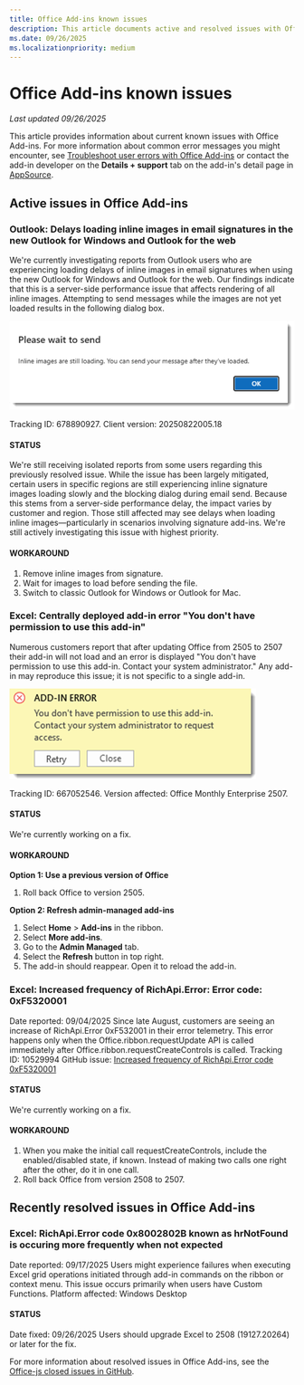 ```yaml
---
title: Office Add-ins known issues
description: This article documents active and resolved issues with Office Add-ins.
ms.date: 09/26/2025
ms.localizationpriority: medium
---
```


# Office Add-ins known issues

_Last updated 09/26/2025_

This article provides information about current known issues with Office Add-ins. For more information about common error messages you might encounter, see [Troubleshoot user errors with Office Add-ins](/office/dev/add-ins/testing/testing-and-troubleshooting) or contact the add-in developer on the **Details + support** tab on the add-in's detail page in [AppSource](https://appsource.microsoft.com).

## Active issues in Office Add-ins

### Outlook: Delays loading inline images in email signatures in the new Outlook for Windows and Outlook for the web

We're currently investigating reports from Outlook users who are experiencing loading delays of inline images in email signatures when using the new Outlook for Windows and Outlook for the web. Our findings indicate that this is a server-side performance issue that affects rendering of all inline images. Attempting to send messages while the images are not yet loaded results in the following dialog box.

![Outlook images still loading error message.](../images/outlook-images-still-loading-error.png)

Tracking ID: 678890927.
Client version: 20250822005.18

#### STATUS

We're still receiving isolated reports from some users regarding this previously resolved issue. While the issue has been largely mitigated, certain users in specific regions are still experiencing inline signature images loading slowly and the blocking dialog during email send. Because this stems from a server-side performance delay, the impact varies by customer and region. Those still affected may see delays when loading inline images—particularly in scenarios involving signature add-ins.  We're still actively investigating this issue with highest priority.

#### WORKAROUND

1. Remove inline images from signature.
1. Wait for images to load before sending the file.
1. Switch to classic Outlook for Windows or Outlook for Mac.

### Excel: Centrally deployed add-in error "You don't have permission to use this add-in"

Numerous customers report that after updating Office from 2505 to 2507 their add-in will not load and an error is displayed "You don't have permission to use this add-in. Contact your system administrator." Any add-in may reproduce this issue; it is not specific to a single add-in.

 ![Excel web add-in permissions error message.](../images/excel-web-add-in-permission-error.png)

Tracking ID: 667052546.
Version affected: Office Monthly Enterprise 2507.

#### STATUS

We're currently working on a fix.

#### WORKAROUND

**Option 1: Use a previous version of Office**

1. Roll back Office to version 2505.

**Option 2: Refresh admin-managed add-ins**

1. Select **Home** > **Add-ins** in the ribbon.
1. Select **More add-ins**.
1. Go to the **Admin Managed** tab.
1. Select the **Refresh** button in top right.
1. The add-in should reappear. Open it to reload the add-in.

### Excel: Increased frequency of RichApi.Error: Error code: 0xF5320001

Date reported: 09/04/2025
Since late August, customers are seeing an increase of RichApi.Error 0xF532001 in their error telemetry. This error happens only when the Office.ribbon.requestUpdate API is called immediately after Office.ribbon.requestCreateControls is called.
Tracking ID: 10529994
GitHub issue: [Increased frequency of RichApi.Error code 0xF5320001](https://github.com/OfficeDev/office-js/issues/6072)

#### STATUS

We're currently working on a fix.

#### WORKAROUND

1. When you make the initial call requestCreateControls, include the enabled/disabled state, if known. Instead of making two calls one right after the other, do it in one call.
1. Roll back Office from version 2508 to 2507.

## Recently resolved issues in Office Add-ins

### Excel: RichApi.Error code 0x8002802B known as hrNotFound is occuring more frequently when not expected

Date reported: 09/17/2025
Users might experience failures when executing Excel grid operations initiated through add-in commands on the ribbon or context menu. This issue occurs primarily when users have Custom Functions.
Platform affected: Windows Desktop

#### STATUS

Date fixed: 09/26/2025
Users should upgrade Excel to 2508 (19127.20264) or later for the fix.

For more information about resolved issues in Office Add-ins, see the [Office-js closed issues in GitHub](https://github.com/OfficeDev/office-js/issues?q=is%3Aissue%20state%3Aclosed).
